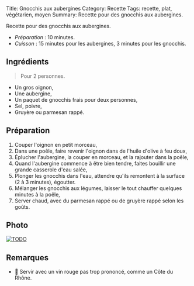 Title: Gnocchis aux aubergines
Category: Recette
Tags: recette, plat, végétarien, moyen
Summary: Recette pour des gnocchis aux aubergines.

Recette pour des gnocchis aux aubergines.

- *Préparation* : 10 minutes.
- *Cuisson* : 15 minutes pour les aubergines, 3 minutes pour les gnocchis.

## Ingrédients
> Pour 2 personnes.

- Un gros oignon,
- Une aubergine,
- Un paquet de gnocchis frais pour deux personnes,
- Sel, poivre,
- Gruyère ou parmesan rappé.

## Préparation
1. Couper l'oignon en petit morceau,
2. Dans une poêle, faire revenir l'oignon dans de l'huile d'olive à feu doux,
3. Éplucher l'aubergine, la couper en morceau, et la rajouter dans la poêle,
4. Quand l'aubergine commence à être bien tendre, faites bouillir une grande casserole d'eau salée,
5. Plonger les gnocchis dans l'eau, attendre qu'ils remontent à la surface (2 à 3 minutes), égoutter.
6. Mélanger les gnocchis aux légumes, laisser le tout chauffer quelques minutes à la poêle,
7. Server chaud, avec du parmesan rappé ou de gruyère rappé selon les goûts.

## Photo
[![TODO]({filename}images/blank.png)](#)

## Remarques
- :wine_glass: Servir avec un vin rouge pas trop prononcé, comme un Côte du Rhône.
